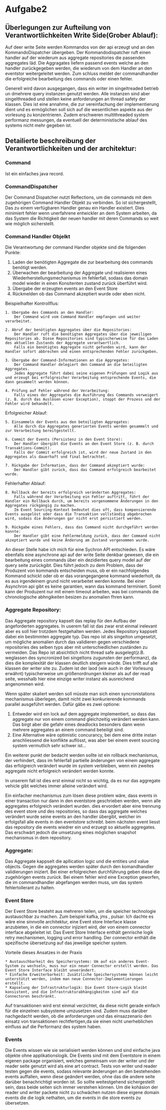 # Aufgabe2

## Überlegungen zur Aufteilung von Verantwortlichkeiten Write Side(Grober Ablauf):

Auf deer write Seite werden Kommandos von der api erzeugt und an den KommandoDispatcher übergeben. 
Der Kommandodispatcher ruft einen handler auf der wiederum aus aggregate repositories die passenden aggregates läd.
Die Aggragates liefern passend events welche an den handler zurückgegeben werden, die wiederum von dem Handler 
an den eventstor weitergeleitet werden. Zum schluss meldet der commandhandler die erfolgreiche bearbeitung des 
commands oder einen fehler.

Generell wird davon ausgegangen, dass ein writer im singeltreaded betrieb un dmehrere query instanzen genutzt werden.
Alle instanzen sind aber singelthreaded und stellen keine anforderungen an thread safety der klassen. 
Dies ist eine annahme, die zur vereinfachung der implementierung dient und es ermöglichen soll sich auf die 
wesentlichen aspekte aus der vorlesung zu konzentrieren. Zudem erschweren multithreaded system performanz messungen,
da eventuell der deterministische ablauf des systems nicht mehr gegeben ist.

## Detailierte beschreibung der Verantwortlichkeiten und der architektur:

### Command
Ist ein einfaches java record.

### CommandDispatcher
Der Command Dispatcher nutzt Reflections, um die commands mit dem zugehörigen Command Handler Objekt zu verbinden.
So ist sichergestellt, Das zu einem verfügbaren Handler genau ein Handler existiert. Dies minimiert fehler wenn unerfahrene
entwickler an dem System arbeiten, da das System die Richtigkeit der neuen handler mit deren Commands so weit wie möglich sicherstellt.

### Command Handler Objelkt
Die Verantwortung der command Handler objekte sind die folgenden Punkte:

1. Laden der benötigten Aggregate die zur bearbeitung des commands benötigt werden.
2. Überwachen der bearbeitung der Aggregate und realisieren eines Wiederherstellungsmechanismus im fehlerfall, sodass das domain model wieder in einen Konsitenten zustand zurück überführt wird.
3. Übergabe der erzeugten events an den Event Store
4. Rückmelden ob das Command akzeptiert wurde oder eben nicht.

Beispielhafter Kontrollflus:

    1. Übergabe des Commands an den Handler:
        Der Command wird vom Command Handler empfangen und weiter verarbeitet.

    2. Abruf der benötigten Aggregates über die Repositories:
        Der Handler ruft die benötigten Aggregates über die jeweiligen Repositories ab. Diese Repositories sind typischerweise für das Laden des aktuellen Zustands der Aggregate verantwortlich.
        Falls ein benötigtes Aggregate nicht gefunden wird, kann der Handler sofort abbrechen und einen entsprechenden Fehler zurückgeben.

    3. Übergabe der Command-Informationen an die Aggregates:
        Der Command Handler delegiert den Command an die beteiligten Aggregates.
        Jedes Aggregate führt dabei seine eigenen Prüfungen und Logik aus und erzeugt bei erfolgreicher Verarbeitung entsprechende Events, die dann gesammelt werden können.

    4. Prüfung auf Fehler während der Verarbeitung:
        Falls eines der Aggregates die Ausführung des Commands verweigert (z. B. durch das Auslösen einer Exception), stoppt der Prozess und der Fehler wird behandelt.

Erfolgreicher Ablauf:

    5. Einsammeln der Events aus den beteiligten Aggregates:
        Alle durch die Aggregates generierten Events werden gesammelt und zur Verarbeitung bereitgestellt.

    6. Commit der Events (Persistenz in den Event Store):
        Der Handler übergibt die Events an den Event Store (z. B. durch Transaktions-Commit).
        Falls der Commit erfolgreich ist, wird der neue Zustand in den Aggregates als dauerhaft und final betrachtet.

    7. Rückgabe der Information, dass der Command akzeptiert wurde:
        Der Handler gibt zurück, dass das Command erfolgreich bearbeitet wurde.

Fehlerhafter Ablauf:

    8. Rollback der bereits erfolgreich veränderten Aggregates:
        Falls während der Verarbeitung ein Fehler auftritt, führt der Handler ein Rollback durch, um bereits vorgenommene Änderungen in den Aggregates rückgängig zu machen.
        Im Event Sourcing-Kontext bedeutet dies oft, dass kompensierende Events ausgelöst oder dass die Transaktion vollständig abgebrochen wird, sodass die Änderungen gar nicht erst persistiert werden.

    9. Rückgabe eines Fehlers, dass das Command nicht durchgeführt werden konnte:
        Der Handler gibt eine Fehlermeldung zurück, dass der Command nicht akzeptiert wurde und keine Änderung am Zustand vorgenommen wurde.

An dieser Stelle habe ich mich für eine Sychron API entschieden. Es wäre ebenfalls eine asynchrone api auf der write Seite denkbar gewesen, die ein bearbeitung eines commands über ein dezidiertes query model auf der query seite zurückgibt.
Dies führt jedoch zu dem Problem, dass der Produzent von kommands entscheiden muss, ob er ein nachfolgendes Kommand schickt oder ob er das vorangegangene kommand wiederholt, da es aus irgendeinem grund nicht verarbeitet werden konnte.
Bei einer Asynchron api gibt es keine garantien, wann das kommand terminiert. Somit kann der Produzent nur mit einem timeout arbeiten, was bei commands die chronologische abhngikeiten besizen zu anomalien fhren kann.

### Aggregate Repository:

Das Aggregate repository kapselt das replay für den Aufbau der angeforderten aggregates. In userem fall ist das zwar erst einmal irelevant aber es soll hier trotzdem festgehalten werden. 
Jedes Repository kappselt dabei ein bestimmten aggregate typ. Das repo ist als singelton umgesetzt, um mögliche anomalien durch das validieren gegen verschiedene repositories des selben typs aber mit unterschiedlichen zuständen zu vermeiden.
Das Repo ist absichtlich nicht thread safe ausgelegt(z.B. weglassen des syncronized bei singeltons zugunsten der performanz), da dies die komplexität der klassen deutlich steigern würde. Dies trifft auf alle klassen der writer site zu. Zudem ist der laod (wie auch in der Vorlesung erwähnt)
typischerweise um größenordnungen kleiner als auf der read seite, wesshalb hier eine einzige writer instanz als ausreichend angenommen wird.

Wenn später skaliert werden soll müsste man sich einen syncronistations mechanismus überlegen, damit nicht zwei konkurierende kommands parallel ausgeführt werden.
Dafür gäbe es zwei optione:
1. Entweder wird ein lock auf dem aggregate implementiert, so dass das aggregate nur von einem command gleichzeitig verändert werden kann. Das birgt aber die gefahr eines deadlocks besonders dann wenn mehrere aggregates an einem command beteiligt sind.
2. Eine Alternative wäre optimistic concurancy, bei dem eine dritte instan anschliessend die konflikte auflösst, was aber bei einem event sourcing system vermutlich sehr schwer ist...

Ein weiterer punkt der bedacht werden sollte ist ein rollback mechanismus, der verhindert, dass im fehlerfall partielle änderungen von einem aggregate das erfolgreich verändert wurde im 
system verbleiben, wenn ein zweites aggregate nicht erfolgreich verändert werden konnte.

In unserem fall ist dies erst einmal nicht so wichtig, da es nur das aggregate vehicle gibt welches immer alleine verändert wird.

Ein einfacher mechanismus zum lösen diese problem wäre, dass events in einer transaction nur dann in den eventstore geschrieben werden, wenn alle aggregates
erfolgreich verändert wurden. dies ervordert aber eine trennung des event store und des repositories, so dass das aggregate welches verändert wurde seine events 
an den handler übergibt, welcher im erfolgsfall alle events in den eventstore schreibt. beim nächsten event liesst das repository die events wiedrer ein und erzuegt so aktuelle aggregates.
Das erschwärt jedoch die umsetzung eines möglichen snapshot mechanismus in dem repository.

### Aggregate:

Das Aggregate kappselt die apllication logic und die entities und value objects. Gegen die aggregates werden später durch den komandhandler validierungen iniziert.
Bei einer erfolgreichen durchführung geben diese die zugehörigen events zurück. Bei einem fehler wird eine Exception geworfen, die im commandhandler abgefangen werden muss, um das system fehlertollerant zu halten.

### Event Store

Der Event Store besteht aus mehreren teilen, um die speicher technologie austauschbar zu machen. Zum beispiel kafka, jms , pulsar. 
Ich dachte es wäre eine sinnvolle architektur, eine Event store Interface klasse anzubieten, in die ein connector injiziert wird, 
der von einem connector  interface abgeleitet ist. Das Event Store Interface enthält genrische logik retry mechanismen, logging und error handling. 
Der connector enthält die spezifische übersetzung auf das jeweilige speicher system.

Vorteile dieses Ansatzes in der Praxis

    * Austauschbarkeit des Speichersystems: Um auf ein anderes Event-System zu wechseln, muss nur ein neuer Connector erstellt werden. Das Event Store Interface bleibt unverändert.
    * Einfache Erweiterbarkeit: Zusätzliche Speichersysteme können leicht unterstützt werden, indem man neue Connector-Implementierungen erstellt.
    * Kapselung der Infrastrukturlogik: Die Event Store-Logik bleibt konsistent, und die Infrastrukturabhängigkeiten sind auf die Connectoren beschränkt.

Auf transaktionen wird erst einmal verzichtet, da diese nicht gerade einfach für die einzelnen subsysteme umzusetzen sind. Zudem muss darüber nachgedacht werden, ob die anforderungen
und das einsazzenario den einsatz von transaktionen rechtfertigen,da sie einen nicht unerheblichen einfluss auf die Performanz des system haben.

### Events

Die Events wissen wie sie serialisiert werden können und sind einfache java objekte ohne applikationslogik. Die Events sind mit dem Eventstore
in einem eigenen package organisiert, welches gemeinsam von der writer und der reader seite genutzt wird als eine art contract. Tests von writer und reader 
testen gegen die events, sodass relevante änderungen an den bestehenden events auffallen, wenn diese geändert werden, ohne das 
die andere seite darüber benachrichtigt worden ist. So sollte weitestgehend sichergestellt sein, dass beide seiten sich immer verstehen können.
Um die kohäsion der reader und writer packete nicht zu schwächen nutzen diese eigene domain events die die logik nethalten, um die events in die store events zu übersetzen.